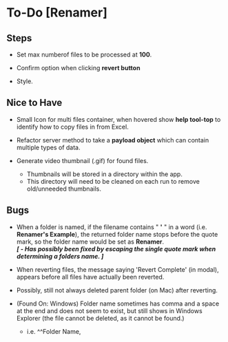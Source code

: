 # To-Do [Renamer]

## Steps

- Set max numberof files to be processed at **100**.

- Confirm option when clicking **revert button**

- Style.

## Nice to Have

- Small Icon for multi files container, when hovered show **help tool-top** to identify how to copy files in from Excel.

- Refactor server method to take a **payload object** which can contain multiple types of data.

- Generate video thumbnail (.gif) for found files.

  - Thumbnails will be stored in a directory within the app.
  - This directory will need to be cleaned on each run to remove old/unneeded thumbnails.

## Bugs

- When a folder is named, if the filename contains " **'** " in a word (i.e. **Renamer's Example**), the returned folder name stops before the quote mark, so the folder name would be set as **Renamer**. <br> ***[ - Has possibly been fixed by escaping the single quote mark when determining a folders name. ]***

- When reverting files, the message saying 'Revert Complete' (in modal), appears before all files have actually been reverted.

- Possibly, still not always deleted parent folder (on Mac) after reverting.

- (Found On: Windows) Folder name sometimes has comma and a space at the end and does not seem to exist, but still shows in Windows Explorer (the file cannot be deleted, as it cannot be found.)

  - i.e.
    ^^Folder Name,
